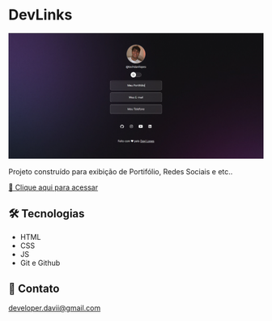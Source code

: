 # DevLinks

![preview](./assets/images/image-readme.png)


Projeto construído para exibição de Portifólio, Redes Sociais e etc..

[🔗 Clique aqui para acessar](https://github.com/LopesDavi/Devlinks)


## 🛠 Tecnologias

- HTML
- CSS
- JS
- Git e Github

## 💛 Contato

developer.davii@gmail.com